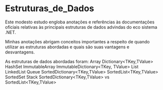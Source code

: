 # Estruturas_de_Dados
Este modesto estudo engloba anotações e referências às documentações oficiais relativas às principais estruturas de dados advindas do eco sistema .NET.

Minhas anotações abrigam conceitos importantes a respeito de quando utilizar as estruturas abordadas e quais são suas vantagens e desvantagens.

As estruturas de dados abordadas foram:
Array
Dictionary<TKey,TValue>
HashSet<T>
ImmutableArray<T> 
ImmutableDictionary<TKey, TValue>
List<T>
LinkedList<T>
Queue<T>
SortedDictionary<TKey,TValue>
SortedList<TKey,TValue>
SortedSet<T>
Stack<T>
SortedDictionary<TKey,TValue> vs SortedList<TKey,TValue>
